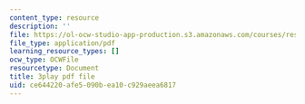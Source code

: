 ```yaml
---
content_type: resource
description: ''
file: https://ol-ocw-studio-app-production.s3.amazonaws.com/courses/res-18-008-calculus-revisited-complex-variables-differential-equations-and-linear-algebra-fall-2011/ce644220afe5090bea10c929aeea6817_ZYf0tz9oVz8.pdf
file_type: application/pdf
learning_resource_types: []
ocw_type: OCWFile
resourcetype: Document
title: 3play pdf file
uid: ce644220-afe5-090b-ea10-c929aeea6817
---
```

